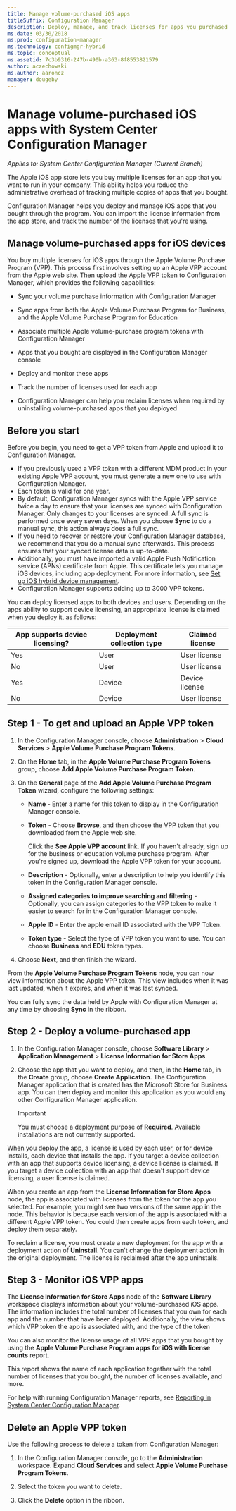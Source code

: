 ```yaml
---
title: Manage volume-purchased iOS apps
titleSuffix: Configuration Manager
description: Deploy, manage, and track licenses for apps you purchased through the Apple iOS app store.
ms.date: 03/30/2018
ms.prod: configuration-manager
ms.technology: configmgr-hybrid
ms.topic: conceptual
ms.assetid: 7c3b9316-247b-490b-a363-8f8553821579
author: aczechowski
ms.author: aaroncz
manager: dougeby
---
```

# Manage volume-purchased iOS apps with System Center Configuration Manager

*Applies to: System Center Configuration Manager (Current Branch)*



 The Apple iOS app store lets you buy multiple licenses for an app that you want to run in your company. This ability helps you reduce the administrative overhead of tracking multiple copies of apps that you bought.  

 Configuration Manager helps you deploy and manage iOS apps that you bought through the program. You can import the license information from the app store, and track the number of the licenses that you're using.  



## Manage volume-purchased apps for iOS devices  
 You buy multiple licenses for iOS apps through the Apple Volume Purchase Program (VPP). This process first involves setting up an Apple VPP account from the Apple web site. Then upload the Apple VPP token to Configuration Manager, which provides the following capabilities:  

-   Sync your volume purchase information with Configuration Manager  
 
- Sync apps from both the Apple Volume Purchase Program for Business, and the Apple Volume Purchase Program for Education  

- Associate multiple Apple volume-purchase program tokens with Configuration Manager  

-   Apps that you bought are displayed in the Configuration Manager console  

-   Deploy and monitor these apps  

-   Track the number of licenses used for each app   

-   Configuration Manager can help you reclaim licenses when required by uninstalling volume-purchased apps that you deployed  



## Before you start  
 Before you begin, you need to get a VPP token from Apple and upload it to Configuration Manager.  

-   If you previously used a VPP token with a different MDM product in your existing Apple VPP account, you must generate a new one to use with Configuration Manager.  
-   Each token is valid for one year.  
-   By default, Configuration Manager syncs with the Apple VPP service twice a day to ensure that your licenses are synced with Configuration Manager. Only changes to your licenses are synced. A full sync is performed once every seven days. When you choose **Sync** to do a manual sync, this action always does a full sync.  
-   If you need to recover or restore your Configuration Manager database, we recommend that you do a manual sync afterwards. This process ensures that your synced license data is up-to-date.  
-   Additionally, you must have imported a valid Apple Push Notification service (APNs) certificate from Apple. This certificate lets you manage iOS devices, including app deployment. For more information, see [Set up iOS hybrid device management](enroll-hybrid-ios-mac.md).  
-   Configuration Manager supports adding up to 3000 VPP tokens.

You can deploy licensed apps to both devices and users. Depending on the apps ability to support device licensing, an appropriate license is claimed when you deploy it, as follows:

|App supports device licensing?|Deployment collection type|Claimed license|
|---|---|---|
|Yes|User|User license|
|No|User|User license|
|Yes|Device|Device license|
|No|Device|User license|



## Step 1 - To get and upload an Apple VPP token  

1.  In the Configuration Manager console, choose **Administration** > **Cloud Services** > **Apple Volume Purchase Program Tokens**.   

3.  On the **Home** tab, in the **Apple Volume Purchase Program Tokens** group, choose **Add Apple Volume Purchase Program Token**.  

4.  On the **General** page of the **Add Apple Volume Purchase Program Token** wizard, configure the following settings:   

    -   **Name** - Enter a name for this token to display in the Configuration Manager console.  

    -   **Token** - Choose **Browse**, and then choose the VPP token that you downloaded from the Apple web site.  

         Click the **See Apple VPP account** link. If you haven't already, sign up for the business or education volume purchase program. After you're signed up, download the Apple VPP token for your account.  

    -   **Description** - Optionally, enter a description to help you identify this token in the Configuration Manager console.  

    -   **Assigned categories to improve searching and filtering** - Optionally, you can assign categories to the VPP token to make it easier to search for in the Configuration Manager console.  
    -   **Apple ID** - Enter the apple email ID associated with the VPP Token.
    -   **Token type** - Select the type of VPP token you want to use. You can choose **Business** and **EDU** token types.

5.  Choose **Next**, and then finish the wizard.  

From the **Apple Volume Purchase Program Tokens** node, you can now view information about the Apple VPP token. This view includes when it was last updated, when it expires, and when it was last synced.

You can fully sync the data held by Apple with Configuration Manager at any time by choosing **Sync** in the ribbon.  



## Step 2 - Deploy a volume-purchased app  

1.  In the Configuration Manager console, choose **Software Library** > **Application Management** > **License Information for Store Apps**.  

3.  Choose the app that you want to deploy, and then, in the **Home** tab, in the **Create** group, choose **Create Application**.
The Configuration Manager application that is created has the Microsoft Store for Business app. You can then deploy and monitor this application as you would any other Configuration Manager application.  

    > [!IMPORTANT]  
    > You must choose a deployment purpose of **Required**. Available installations are not currently supported.

 When you deploy the app, a license is used by each user, or for device installs, each device that installs the app. If you target a device collection with an app that supports device licensing, a device license is claimed. If you target a device collection with an app that doesn't support device licensing, a user license is claimed. 

 When you create an app from the **License Information for Store Apps** node, the app is associated with licenses from the token for the app you selected. For example, you might see two versions of the same app in the node. This behavior is because each version of the app is associated with a different Apple VPP token. You could then create apps from each token, and deploy them separately.

 To reclaim a license, you must create a new deployment for the app with a deployment action of **Uninstall**. You can't change the deployment action in the original deployment. The license is reclaimed after the app uninstalls.  



## Step 3 - Monitor iOS VPP apps  
 The **License Information for Store Apps** node of the **Software Library** workspace displays information about your volume-purchased iOS apps. The information includes the total number of licenses that you own for each app and the number that have been deployed. Additionally, the view shows which VPP token the app is associated with, and the type of the token

 You can also monitor the license usage of all VPP apps that you bought by using the **Apple Volume Purchase Program apps for iOS with license counts** report.  

 This report shows the name of each application together with the total number of licenses that you bought, the number of licenses available, and more.  

 For help with running Configuration Manager reports, see [Reporting in System Center Configuration Manager](../../core/servers/manage/reporting.md).  



## Delete an Apple VPP token  
<!--505268-->

Use the following process to delete a token from Configuration Manager:  

1. In the Configuration Manager console, go to the **Administration** workspace. Expand **Cloud Services** and select **Apple Volume Purchase Program Tokens**.  

2. Select the token you want to delete.  

3. Click the **Delete** option in the ribbon.  

